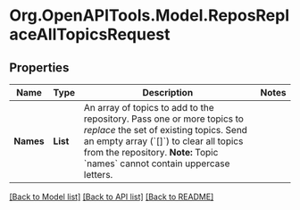# Org.OpenAPITools.Model.ReposReplaceAllTopicsRequest

## Properties

Name | Type | Description | Notes
------------ | ------------- | ------------- | -------------
**Names** | **List<string>** | An array of topics to add to the repository. Pass one or more topics to _replace_ the set of existing topics. Send an empty array (&#x60;[]&#x60;) to clear all topics from the repository. **Note:** Topic &#x60;names&#x60; cannot contain uppercase letters. | 

[[Back to Model list]](../README.md#documentation-for-models) [[Back to API list]](../README.md#documentation-for-api-endpoints) [[Back to README]](../README.md)

